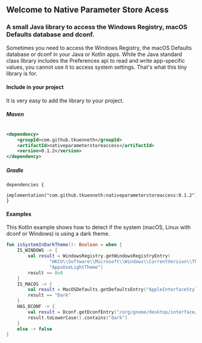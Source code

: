## Welcome to Native Parameter Store Acess

### A small Java library to access the Windows Registry, macOS Defaults database and dconf.

Sometimes you need to access the Windows Registry, the macOS Defaults database or dconf in your Java or Kotlin apps.
While the Java standard class library includes the Preferences api to read and write app-specific values, you cannot use
it to access system settings. That's what this tiny library is for.

#### Include in your project

It is very easy to add the library to your project.

##### Maven

```xml

<dependency>
    <groupId>com.github.tkuenneth</groupId>
    <artifactId>nativeparameterstoreaccess</artifactId>
    <version>0.1.2</version>
</dependency>
```

##### Gradle

```
dependencies {
  implementation("com.github.tkuenneth:nativeparameterstoreaccess:0.1.2")
}
```

#### Examples

This Kotlin example shows how to detect if the system (macOS, Linux with dconf or Windows) is using a dark theme.

```kotlin
fun isSystemInDarkTheme(): Boolean = when {
    IS_WINDOWS -> {
        val result = WindowsRegistry.getWindowsRegistryEntry(
                "HKCU\\Software\\Microsoft\\Windows\\CurrentVersion\\Themes\\Personalize",
                "AppsUseLightTheme")
        result == 0x0
    }
    IS_MACOS -> {
        val result = MacOSDefaults.getDefaultsEntry("AppleInterfaceStyle")
        result == "Dark"
    }
    HAS_DCONF -> {
        val result = Dconf.getDconfEntry("/org/gnome/desktop/interface/gtk-theme")
        result.toLowerCase().contains("dark")
    }
    else -> false
}
```